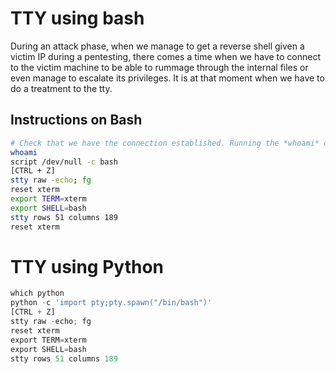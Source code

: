 # TTY using bash

During an attack phase, when we manage to get a reverse shell given a victim IP during a pentesting, there comes a time when we have to connect to the victim machine to be able to rummage through the internal files or even manage to escalate its privileges. It is at that moment when we have to do a treatment to the tty.

## Instructions on Bash

```bash
# Check that we have the connection established. Running the *whoami* command should return the hostname.
whoami
script /dev/null -c bash
[CTRL + Z]
stty raw -echo; fg
reset xterm
export TERM=xterm
export SHELL=bash
stty rows 51 columns 189
reset xterm
```

# TTY using Python

```python
which python
python -c 'import pty;pty.spawn("/bin/bash")'
[CTRL + Z]
stty raw -echo; fg
reset xterm
export TERM=xterm
export SHELL=bash
stty rows 51 columns 189
```
